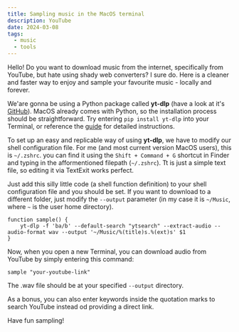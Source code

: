 ```yaml
---
title: Sampling music in the MacOS terminal
description: YouTube
date: 2024-03-08
tags:
  - music
  - tools
---
```


Hello! Do you want to download music from the internet, specifically from YouTube, but hate using shady web converters? I sure do. Here is a cleaner and faster way to enjoy and sample your favourite music - locally and forever.

We'are gonna be using a Python package called **yt-dlp** (have a look at it's [GitHub](https://github.com/yt-dlp/yt-dlp)). MacOS already comes with Python, so the installation process should be straightforward. Try entering `pip install yt-dlp` into your Terminal, or reference the [guide](https://github.com/yt-dlp/yt-dlp#installation) for detailed instructions.

To set up an easy and replicable way of using **yt-dlp**, we have to modify our shell configuration file. For me (and most current version MacOS users), this is `~/.zshrc`. you can find it using the `Shift + Command + G` shortcut in Finder and typing in the afformentioned filepath (`~/.zshrc`). Tt is just a simple text file, so editing it via TextExit works perfect.

Just add this silly little code (a shell function definition) to your shell configuration file and you should be set. If you want to download to a different folder, just modify the `--output` parameter (in my case it is `~/Music`, where `~` is the user home directory).

```shell
function sample() {
    yt-dlp -f 'ba/b' --default-search "ytsearch" --extract-audio --audio-format wav --output '~/Music/%(title)s.%(ext)s' $1
}
```

Now, when you open a new Terminal, you can download audio from YouTube by simply entering this command:

```shell
sample "your-youtube-link"
```

The .wav file should be at your specified `--output` directory.

As a bonus, you can also enter keywords inside the quotation marks to search YouTube instead od providing a direct link.

Have fun sampling!
